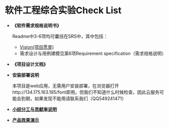 # 软件工程综合实验Check List

- **《软件需求规格说明书》**

    Readme中3-6项均可囊括在SRS中，其中包括：

    - [Vision(项目愿景)](vision.md)
    - 需求设计与用例建模见第6项Requirement specification（需求规格说明）

- **《项目设计文档》**

- **安装部署说明**

    本项目是web应用，无需用户安装部署，在浏览器打开http://134.175.163.185/font即用。但我们不知道什么时候检查，因此云服务可能会到期，如果发现不能用请联系我们（QQ549241471）

- [**小组分工与贡献率说明**](../record_documents/contribution.md)
- [**产品效果演示**](exhibitions)
